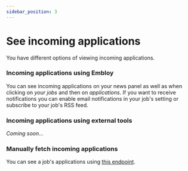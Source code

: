 ```yaml
---
sidebar_position: 3
---
```


# See incoming applications

You have different options of viewing incoming applications.

### Incoming applications using Embloy

You can see incoming applications on your news panel as well as when clicking on _your jobs_ and then on _applications_.
If you want to receive notifications you can enable email notifications in your job's setting or subscribe to your job's RSS feed.

### Incoming applications using external tools

_Coming soon..._

### Manually fetch incoming applications

You can see a job's applications using [this endpoint](https://www.postman.com/embloy/workspace/embloy-workspace/request/24977803-a0667553-22a3-46cc-b796-db7d925c30c8).